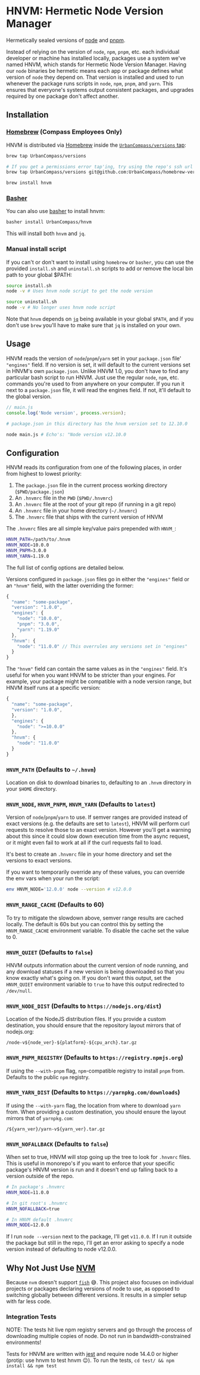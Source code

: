 # HNVM: Hermetic Node Version Manager

Hermetically sealed versions of [node](https://npmjs.org) and [pnpm](https://pnpm.js.org).

Instead of relying on the version of `node`, `npm`, `pnpm`, etc. each individual developer or
machine has installed locally, packages use a system we've named HNVM, which stands for Hermetic
Node Version Manager. Having our `node` binaries be hermetic means each app or package defines what
version of `node` they depend on. That version is installed and used to run whenever the package
runs scripts in `node`, `npm`, `pnpm`, and `yarn`. This ensures that everyone's systems output
consistent packages, and upgrades required by one package don't affect another.
## Installation

### [Homebrew](https://brew.sh) (Compass Employees Only)

HNVM is distributed via [Homebrew](https://brew.sh) inside the
[`UrbanCompass/versions` tap](https://github.com/UrbanCompass/homebrew-versions):

```sh
brew tap UrbanCompass/versions

# If you get a permissions error tap'ing, try using the repo's ssh url
brew tap UrbanCompass/versions git@github.com:UrbanCompass/homebrew-versions.git

brew install hnvm
```

### [Basher](https://github.com/basherpm/basher)

You can also use [basher](https://github.com/basherpm/basher) to install hnvm:

```sh
basher install UrbanCompass/hnvm
```

This will install both `hnvm` and `jq`.

### Manual install script

If you can't or don't want to install using `homebrew` or `basher`, you can use the provided
`install.sh` and `uninstall.sh` scripts to add or remove the local bin path to your global $PATH:

```sh
source install.sh
node -v # Uses hnvm node script to get the node version

source uninstall.sh
node -v # No longer uses hnvm node script
```

Note that `hnvm` depends on [`jq`](https://stedolan.github.io/jq/) being available in your global
`$PATH`, and if you don't use `brew` you'll have to make sure that `jq` is installed on your own.

## Usage

HNVM reads the version of `node`/`pnpm`/`yarn` set in your `package.json` file' `"engines"` field. If
no version is set, it will default to the current versions set in HNVM's own `package.json`. Unlike
HNVM 1.0, you don't have to find any particular bash script to run HNVM. Just use the regular
`node`, `npm`, etc. commands you're used to from anywhere on your computer. If you run it
next to a `package.json` file, it will read the engines field. If not, it'll default to the global
version.

```js
// main.js
console.log('Node version', process.version);
```

```sh
# package.json in this directory has the hnvm version set to 12.10.0

node main.js # Echo's: "Node version v12.10.0
```

## Configuration

HNVM reads its configuration from one of the following places, in order from highest to lowest
priority:
1. The `package.json` file in the current process working directory (`$PWD/package.json`)
2. An `.hnvmrc` file in the `PWD` (`$PWD/.hnvmrc`)
3. An `.hnvmrc` file at the root of your git repo (if running in a git repo)
4. An `.hnvmrc` file in your home directory (`~/.hnvmrc`)
5. The `.hnvmrc` file that ships with the current version of HNVM

The `.hnvmrc` files are all simple key/value pairs prepended with `HNVM_`:
```sh
HNVM_PATH=/path/to/.hnvm
HNVM_NODE=10.0.0
HNVM_PNPM=3.0.0
HNVM_YARN=1.19.0
```

The full list of config options are detailed below.

Versions configured in `package.json` files go in either the `"engines"` field or an
`"hnvm"` field, with the latter overriding the former:
```js
{
  "name": "some-package",
  "version": "1.0.0",
  "engines": {
    "node": "10.0.0",
    "pnpm": "3.0.0",
    "yarn": "1.19.0"
  },
  "hnvm": {
    "node": "11.0.0" // This overrules any versions set in "engines"
  }
}
```

The `"hnvm"` field can contain the same values as in the `"engines"` field. It's useful for when
you want HNVM to be stricter than your engines. For example, your package might be compatible with a
node version range, but HNVM itself runs at a specific version:

```js
{
  "name": "some-package",
  "version": "1.0.0",
  },
  "engines": {
    "node": ">=10.0.0"
  },
  "hnvm": {
    "node": "11.0.0"
  }
}
```

### `HNVM_PATH` (Defaults to `~/.hnvm`)

Location on disk to download binaries to, defaulting to an `.hnvm` directory in your `$HOME`
directory.

### `HNVM_NODE`, `HNVM_PNPM`, `HNVM_YARN` (Defaults to `latest`)

Version of `node`/`pnpm`/`yarn` to use. If semver ranges are provided instead of exact versions
(e.g. the defaults are set to `latest`), HNVM will perform curl requests to resolve those to an
exact version. However you'll get a warning about this since it could slow down execution time from
the async request, or it might even fail to work at all if the curl requests fail to load.

It's best to create an `.hnvmrc` file in your home directory and set the versions to exact versions.

If you want to temporarily override any of these values, you can override the env vars when your
run the script:

```sh
env HNVM_NODE='12.0.0' node --version # v12.0.0
```

### `HNVM_RANGE_CACHE` (Defaults to 60)

To try to mitigate the slowdown above, semver range results are cached locally. The default is 60s
but you can control this by setting the `HNVM_RANGE_CACHE` environment variable. To disable the
cache set the value to 0.

### `HNVM_QUIET` (Defaults to `false`)

HNVM outputs information about the current version of node running, and any download statuses if a
new version is being downloaded so that you know exactly what's going on. If you don't want this
output, set the `HNVM_QUIET` environment variable to `true` to have this output redirected to
`/dev/null`.

### `HNVM_NODE_DIST` (Defaults to `https://nodejs.org/dist`)

Location of the NodeJS distribution files. If you provide a custom destination, you should ensure
that the repository layout mirrors that of nodejs.org:
```
/node-v${node_ver}-${platform}-${cpu_arch}.tar.gz
```

### `HNVM_PNPM_REGISTRY` (Defaults to `https://registry.npmjs.org`)

If using the `--with-pnpm` flag, `npm`-compatible registry to install `pnpm` from. Defaults to the
public `npm` registry.

### `HNVM_YARN_DIST` (Defaults to `https://yarnpkg.com/downloads`)

If using the `--with-yarn` flag, the location from where to download `yarn` from. When providing a
custom destination, you should ensure the layout mirrors that of `yarnpkg.com`:
```
/${yarn_ver}/yarn-v${yarn_ver}.tar.gz
```


### `HNVM_NOFALLBACK` (Defaults to `false`)

When set to true, HNVM will stop going up the tree to look for `.hnvmrc` files. This is useful in
monorepo's if you want to enforce that your specific package's HNVM version is run and it doesn't
end up falling back to a version outside of the repo.

```sh
# In package's .hnvmrc
HNVM_NODE=11.0.0

# In git root's .hnvmrc
HNVM_NOFALLBACK=true

# In HNVM default .hnvmrc
HNVM_NODE=12.0.0
```

If I run `node --version` next to the package, I'll get `v11.0.0`. If I run it outside the package
but still in the repo, I'll get an error asking to specify a node version instead of defaulting to
node v12.0.0.

## Why Not Just Use [NVM](https://github.com/nvm-sh/nvm)

Because `nvm` doesn't support [`fish`](https://fish.sh) 😅. This project also focuses on individual
projects or packages declaring versions of node to use, as opposed to switching globally between
different versions. It results in a simpler setup with far less code.

### Integration Tests

NOTE: The tests hit live npm registry servers and go through the process of downloading multiple copies of node. Do not run in bandwidth-constrained environments!

Tests for HNVM are written with [jest](https://jestjs.io/) and require node 14.4.0 or higher (protip: use hnvm to test hnvm 😉). To run the tests, `cd test/ && npm install && npm test`
